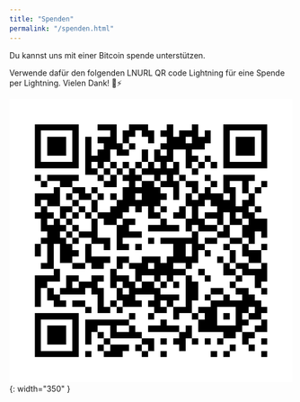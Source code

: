 ```yaml
---
title: "Spenden"
permalink: "/spenden.html"
---
```


Du kannst uns mit einer Bitcoin spende unterstützen.

Verwende dafür den folgenden LNURL QR code Lightning für eine Spende per Lightning. Vielen Dank! 🧡⚡️

![LNURL1DP68GURN8GHJ7MR9VAJKUEPWD3HXY6T5WVHXXMMD9AKXUATJD3CZ7CTSDYHHVVF0D3H82UNV9UCNZD338H5YCX](/assets/images/donate/qr.png){: width="350" }
